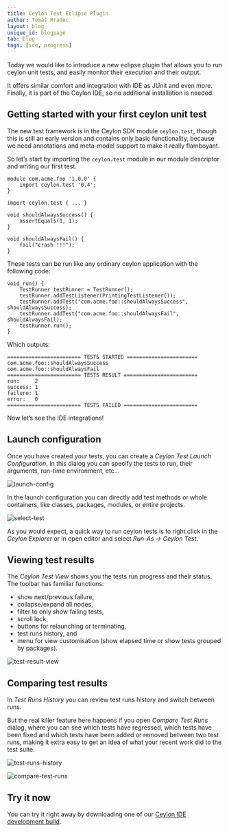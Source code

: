 ```yaml
---
title: Ceylon Test Eclipse Plugin
author: Tomáš Hradec
layout: blog
unique_id: blogpage
tab: blog
tags: [ide, progress]
---
```


Today we would like to introduce a new eclipse plugin that allows you to run ceylon unit tests,
and easily monitor their execution and their output.

It offers similar comfort and integration with IDE as JUnit and even more. Finally, it is part of 
the Ceylon IDE, so no additional installation is needed.

## Getting started with your first ceylon unit test

The new test framework is in the Ceylon SDK module `ceylon.test`, though this is still an early version
and contains only basic functionality, because we need annotations and meta-model support to make it really
flamboyant.

So let’s start by importing the `ceylon.test` module in our module descriptor and writing our first test.

<!-- try: -->
    module com.acme.foo '1.0.0' {
        import ceylon.test '0.4';
    }


<!-- try: -->
    import ceylon.test { ... }

    void shouldAlwaysSuccess() {
        assertEquals(1, 1);
    }

    void shouldAlwaysFail() {
        fail("crash !!!");
    }


These tests can be run like any ordinary ceylon application with the following code:

<!-- try: -->
    void run() {
        TestRunner testRunner = TestRunner();
        testRunner.addTestListener(PrintingTestListener());
        testRunner.addTest("com.acme.foo::shouldAlwaysSuccess", shouldAlwaysSuccess);
        testRunner.addTest("com.acme.foo::shouldAlwaysFail", shouldAlwaysFail);
        testRunner.run();
    }

Which outputs:

<!-- lang: none -->
    ======================== TESTS STARTED =======================
    com.acme.foo::shouldAlwaysSuccess
    com.acme.foo::shouldAlwaysFail
    ======================== TESTS RESULT ========================
    run:     2
    success: 1
    failure: 1
    error:   0
    ======================== TESTS FAILED ========================


Now let’s see the IDE integrations!

## Launch configuration

Once you have created your tests, you can create a _Ceylon Test Launch Configuration_. 
In this dialog you can specify the tests to run, their arguments, run-time environment, etc…

![launch-config](/images/screenshots/ceylon-test-plugin/launch-config.png)

In the launch configuration you can directly add test methods or whole containers, like classes, packages, modules, or entire projects.

![select-test](/images/screenshots/ceylon-test-plugin/select-test.png)

As you would expect, a quick way to run ceylon tests is to right click in the _Ceylon Explorer_ or in open editor and select _Run-As → Ceylon Test_.


## Viewing test results

The _Ceylon Test View_ shows you the tests run progress and their status.
The toolbar has familiar functions: 

- show next/previous failure, 
- collapse/expand all nodes,
- filter to only show failing tests,
- scroll lock,
- buttons for relaunching or terminating,
- test runs history, and
- menu for view customisation (show elapsed time or show tests grouped by packages).

![test-result-view](/images/screenshots/ceylon-test-plugin/test-result-view.png)


## Comparing test results

In _Test Runs History_ you can review test runs history and switch between runs.
 
But the real killer feature here happens if you open _Compare Test Runs_ dialog,
where you can see which tests have regressed, which tests have been fixed and
which tests have been added or removed between two test runs, making it extra
easy to get an idea of what your recent work did to the test suite.

![test-runs-history](/images/screenshots/ceylon-test-plugin/test-runs-history.png)

![compare-test-runs](/images/screenshots/ceylon-test-plugin/compare-test-runs.png)

## Try it now

You can try it right away by downloading one of our 
[Ceylon IDE development build](/documentation/1.0/ide#installing_the_latest_development_unstable_ide).